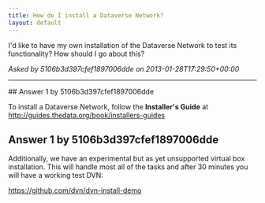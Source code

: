 ```yaml
---
title: How do I install a Dataverse Network? 
layout: default
---
```

I'd like to have my own installation of the Dataverse Network to test its functionality? How should I go about this?

*Asked by 5106b3d397cfef1897006dde on 2013-01-28T17:29:50+00:00*

<hr>
## Answer 1 by 5106b3d397cfef1897006dde

To install a Dataverse Network, follow the **Installer's Guide** at http://guides.thedata.org/book/installers-guides
## Answer 1 by 5106b3d397cfef1897006dde


Additionally, we have an experimental but as yet unsupported virtual box installation. This will handle most all of the tasks and after 30 minutes you will have a working test DVN:

https://github.com/dvn/dvn-install-demo
